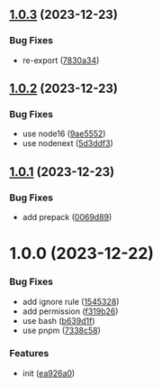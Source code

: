 ## [1.0.3](https://github.com/makotot/eslint-plugin-config-itself/compare/v1.0.2...v1.0.3) (2023-12-23)


### Bug Fixes

* re-export ([7830a34](https://github.com/makotot/eslint-plugin-config-itself/commit/7830a34ed31999b1ff45cf14f4f74a3a6f1668e9))

## [1.0.2](https://github.com/makotot/eslint-plugin-config-itself/compare/v1.0.1...v1.0.2) (2023-12-23)


### Bug Fixes

* use node16 ([9ae5552](https://github.com/makotot/eslint-plugin-config-itself/commit/9ae5552264fd9e325dcdd15116b16534d4da8a61))
* use nodenext ([5d3ddf3](https://github.com/makotot/eslint-plugin-config-itself/commit/5d3ddf331640b130e03d1339568680487a0bed6a))

## [1.0.1](https://github.com/makotot/eslint-plugin-config-itself/compare/v1.0.0...v1.0.1) (2023-12-23)


### Bug Fixes

* add prepack ([0069d89](https://github.com/makotot/eslint-plugin-config-itself/commit/0069d896f47091e7250ab85763a18f60d398a383))

# 1.0.0 (2023-12-22)


### Bug Fixes

* add ignore rule ([1545328](https://github.com/makotot/eslint-plugin-config-itself/commit/15453289107bc3688530a66902a9ea3ec17c1719))
* add permission ([f319b26](https://github.com/makotot/eslint-plugin-config-itself/commit/f319b264c1df8044d99a3dcccdc596385f74c257))
* use bash ([b639d1f](https://github.com/makotot/eslint-plugin-config-itself/commit/b639d1f9dafd222a4432fd406fe40241ca717333))
* use pnpm ([7338c58](https://github.com/makotot/eslint-plugin-config-itself/commit/7338c5844530f90971ed30cd786fc119bfd95343))


### Features

* init ([ea926a0](https://github.com/makotot/eslint-plugin-config-itself/commit/ea926a054abd1084cb4614ff76325f49f2de582d))
